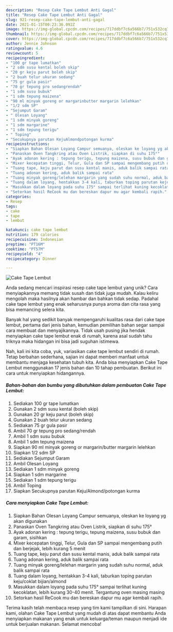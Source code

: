 ```yaml
---
description: "Resep Cake Tape Lembut Anti Gagal"
title: "Resep Cake Tape Lembut Anti Gagal"
slug: 921-resep-cake-tape-lembut-anti-gagal
date: 2021-01-15T00:23:36.092Z
image: https://img-global.cpcdn.com/recipes/717ddbf7c6a566b7/751x532cq70/cake-tape-lembut-foto-resep-utama.jpg
thumbnail: https://img-global.cpcdn.com/recipes/717ddbf7c6a566b7/751x532cq70/cake-tape-lembut-foto-resep-utama.jpg
cover: https://img-global.cpcdn.com/recipes/717ddbf7c6a566b7/751x532cq70/cake-tape-lembut-foto-resep-utama.jpg
author: Jennie Johnson
ratingvalue: 4.6
reviewcount: 5
recipeingredient:
- "100 gr tape lumatkan"
- "2 sdm susu kental boleh skip"
- "20 gr keju parut boleh skip"
- "2 buah telur ukuran sedang"
- "75 gr gula pasir"
- "70 gr tepung pro sedangrendah"
- "1 sdm susu bubuk"
- "1 sdm tepung maizena"
- "90 ml minyak goreng or margarinbutter margarin lelehkan"
- "1/2 sdm SP"
- "Sejumput Garam"
- " Olesan Loyang"
- "1 sdm minyak goreng"
- "1 sdm margarine"
- "1 sdm tepung terigu"
- " Toping"
- "Secukupnya parutan KejuAlmondpotongan kurma"
recipeinstructions:
- "Siapkan Bahan Olesan Loyang Campur semuanya, oleskan ke loyang yg akan digunakan"
- "Panaskan Oven Tangkring atau Oven Listrik, siapkan di suhu 175°"
- "Ayak adonan kering : tepung terigu, tepung maizena, susu bubuk dan garam, sisihkan"
- "Mixer kecepatan tinggi, Telur, Gula dan SP sampai mengembang putih dan berjejak, lebih kurang 5 menit"
- "Tuang tape, keju parut dan susu kental manis, aduk balik sampai rata"
- "Tuang adonan kering, aduk balik sampai rata"
- "Tuang minyak goreng/lelehan margarin yang sudah suhu normal, aduk balik sampai rata"
- "Tuang dalam loyang, hentakkan 3-4 kali, taburkan toping parutan keju/coklat bijian/almond"
- "Masukkan dalam loyang pada suhu 175° sampai terlihat kuning kecoklatan, lebih kurang 30-40 menit. Tergantung oven masing masing"
- "Setorkan hasil ReCook mu dan bereskan dapur mu agar kembali rapih."
categories:
- Resep
tags:
- cake
- tape
- lembut

katakunci: cake tape lembut 
nutrition: 179 calories
recipecuisine: Indonesian
preptime: "PT16M"
cooktime: "PT57M"
recipeyield: "4"
recipecategory: Dinner

---
```



![Cake Tape Lembut](https://img-global.cpcdn.com/recipes/717ddbf7c6a566b7/751x532cq70/cake-tape-lembut-foto-resep-utama.jpg)

Anda sedang mencari inspirasi resep cake tape lembut yang unik? Cara menyiapkannya memang tidak susah dan tidak juga mudah. Kalau keliru mengolah maka hasilnya akan hambar dan bahkan tidak sedap. Padahal cake tape lembut yang enak seharusnya punya aroma dan cita rasa yang bisa memancing selera kita.



Banyak hal yang sedikit banyak mempengaruhi kualitas rasa dari cake tape lembut, pertama dari jenis bahan, kemudian pemilihan bahan segar sampai cara membuat dan menyajikannya. Tidak usah pusing jika hendak menyiapkan cake tape lembut enak di rumah, karena asal sudah tahu triknya maka hidangan ini bisa jadi suguhan istimewa.


Nah, kali ini kita coba, yuk, variasikan cake tape lembut sendiri di rumah. Tetap berbahan sederhana, sajian ini dapat memberi manfaat untuk membantu menjaga kesehatan tubuh kita. Anda bisa menyiapkan Cake Tape Lembut menggunakan 17 jenis bahan dan 10 tahap pembuatan. Berikut ini cara untuk menyiapkan hidangannya.

<!--inarticleads1-->

##### Bahan-bahan dan bumbu yang dibutuhkan dalam pembuatan Cake Tape Lembut:

1. Sediakan 100 gr tape lumatkan
1. Gunakan 2 sdm susu kental (boleh skip)
1. Gunakan 20 gr keju parut (boleh skip)
1. Gunakan 2 buah telur ukuran sedang
1. Sediakan 75 gr gula pasir
1. Ambil 70 gr tepung pro sedang/rendah
1. Ambil 1 sdm susu bubuk
1. Ambil 1 sdm tepung maizena
1. Siapkan 90 ml minyak goreng or margarin/butter margarin lelehkan
1. Siapkan 1/2 sdm SP
1. Sediakan Sejumput Garam
1. Ambil  Olesan Loyang
1. Sediakan 1 sdm minyak goreng
1. Siapkan 1 sdm margarine
1. Sediakan 1 sdm tepung terigu
1. Ambil  Toping
1. Siapkan Secukupnya parutan Keju/Almond/potongan kurma




<!--inarticleads2-->

##### Cara menyiapkan Cake Tape Lembut:

1. Siapkan Bahan Olesan Loyang Campur semuanya, oleskan ke loyang yg akan digunakan
1. Panaskan Oven Tangkring atau Oven Listrik, siapkan di suhu 175°
1. Ayak adonan kering : tepung terigu, tepung maizena, susu bubuk dan garam, sisihkan
1. Mixer kecepatan tinggi, Telur, Gula dan SP sampai mengembang putih dan berjejak, lebih kurang 5 menit
1. Tuang tape, keju parut dan susu kental manis, aduk balik sampai rata
1. Tuang adonan kering, aduk balik sampai rata
1. Tuang minyak goreng/lelehan margarin yang sudah suhu normal, aduk balik sampai rata
1. Tuang dalam loyang, hentakkan 3-4 kali, taburkan toping parutan keju/coklat bijian/almond
1. Masukkan dalam loyang pada suhu 175° sampai terlihat kuning kecoklatan, lebih kurang 30-40 menit. Tergantung oven masing masing
1. Setorkan hasil ReCook mu dan bereskan dapur mu agar kembali rapih.




Terima kasih telah membaca resep yang tim kami tampilkan di sini. Harapan kami, olahan Cake Tape Lembut yang mudah di atas dapat membantu Anda menyiapkan makanan yang enak untuk keluarga/teman maupun menjadi ide untuk berjualan makanan. Selamat mencoba!
